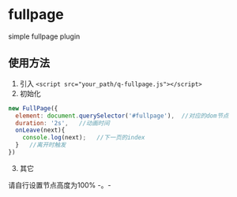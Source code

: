 # fullpage
simple fullpage plugin
## 使用方法
1. 引入
`<script src="your_path/q-fullpage.js"></script>`
2. 初始化
```JavaScript
new FullPage({
  element: document.querySelector('#fullpage'),  //对应的dom节点
  duration: '2s',   //动画时间
  onLeave(next){
    console.log(next);   //下一页的index
  }   //离开时触发
})
```

3. 其它

请自行设置节点高度为100% -。-
